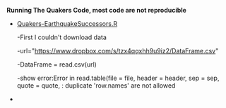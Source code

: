  **Running The Quakers Code, most code are not reproducible**
 
- [Quakers-EarthquakeSuccessors.R](https://github.com/SunnySunnia/TheQuakers/blob/master/Successors/Quakers-EarthquakeSuccessors.R)
  
  -First I couldn't download data

    -url="https://www.dropbox.com/s/tzx4qqxhh9u9iz2/DataFrame.csv"
    
    -DataFrame = read.csv(url)
    
    -show error:Error in read.table(file = file, header = header, sep = sep, quote = quote,  : 
  duplicate 'row.names' are not allowed
  
-
